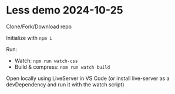 # Less demo 2024-10-25

Clone/Fork/Download repo

Initialize with `npm i`

Run:
* Watch: `npm run watch-css`
* Build & compress: `nom run watch build`

Open locally using LiveServer in VS Code
(or install live-server as a devDependency and run it with the watch script)
